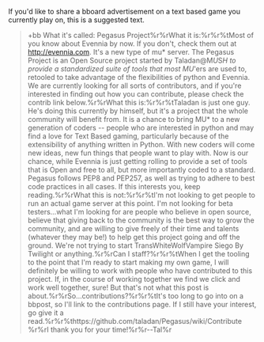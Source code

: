 If you'd like to share a bboard advertisement on a text based game you currently play on, this is a suggested text.


> +bb What it's called: Pegasus Project%r%rWhat it is:%r%r%tMost of you know about Evennia by now.  If you don't, check them out at http://evennia.com.  It's a new type of mu* server.  The Pegasus Project is an Open Source project started by Taladan@M*U*S*H to provide a standardized suite of tools that most MU*'ers are used to, retooled to take advantage of the flexibilities of python and Evennia.  We are currently looking for all sorts of contributors, and if you're interested in finding out how you can contribute, please check the contrib link below.%r%rWhat this is:%r%r%tTaladan is just one guy.  He's doing this currently by himself, but it's a project that the whole community will benefit from.  It is a chance to bring MU* to a new generation of coders -- people who are interested in python and may find a love for Text Based gaming, particularly because of the extensibility of anything written in Python.  With new coders will come new ideas, new fun things that people want to play with.  Now is our chance, while Evennia is just getting rolling to provide a set of tools that is Open and free to all, but more importantly coded to a standard.  Pegasus follows PEP8 and PEP257, as well as trying to adhere to best code practices in all cases.  If this interests you, keep reading.%r%rWhat this is not:%r%r%tI'm not looking to get people to run an actual game server at this point.  I'm not looking for beta testers...what I'm looking for are people who believe in open source, believe that giving back to the community is the best way to grow the community, and are willing to give freely of their time and talents (whatever they may be!) to help get this project going and off the ground.  We're not trying to start TransWhiteWolfVampire Siego By Twilight or anything.%r%rCan I staff?%r%r%tWhen I get the tooling to the point that I'm ready to start making my own game, I will definitely be willing to work with people who have contributed to this project.  If, in the course of working together we find we click and work well together, sure!  But that's not what this post is about.%r%rSo...contributions?%r%r%tIt's too long to go into on a bbpost, so I'll link to the contributions page.  If I still have your interest, go give it a read.%r%r%thttps://github.com/taladan/Pegasus/wiki/Contribute %r%rI thank you for your time!%r%r--Tal%r
